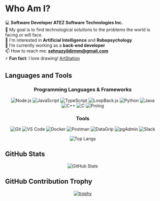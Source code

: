 # Who Am I?

💻 **Software Developer ATEZ Software Technologies Inc.**  
🎯 My goal is to find technological solutions to the problems the world is facing or will face.  
👀 I'm interested in **Artificial Intelligence** and **Robopsychology**  
🌱 I’m currently working as a **back-end developer**  
📫 How to reach me: **sehnazyildirmm@gmail.com**  
⚡ **Fun fact**: I love drawing! [ArtStation](https://www.artstation.com/sehnaz)  

## Languages and Tools

<div align="center">
    
### Programming Languages & Frameworks

![Node.js](https://img.shields.io/badge/-Node.js-339933?style=flat&logo=node.js&logoColor=white)
![JavaScript](https://img.shields.io/badge/-JavaScript-FF9900?style=flat&logo=javascript&logoColor=white)
![TypeScript](https://img.shields.io/badge/-TypeScript-3178C6?style=flat&logo=typescript&logoColor=white)
![LoopBack.js](https://img.shields.io/badge/-LoopBack.js-2F3A3A?style=flat&logo=loopback&logoColor=white)
![Python](https://img.shields.io/badge/-Python-3776AB?style=flat&logo=python&logoColor=white)
![Java](https://img.shields.io/badge/-Java-007396?style=flat&logo=java&logoColor=white)
![C++](https://img.shields.io/badge/-C++-00599C?style=flat&logo=cplusplus&logoColor=white)
![C](https://img.shields.io/badge/-C-A8B9CC?style=flat&logo=c&logoColor=white)
![Prolog](https://img.shields.io/badge/-Prolog-1F1F1F?style=flat&logo=prolog&logoColor=white)


### Tools
![Git](https://img.shields.io/badge/-Git-F05032?style=flat&logo=git&logoColor=white)
![VS Code](https://img.shields.io/badge/-VS%20Code-007ACC?style=flat&logo=visualstudiocode&logoColor=white)
![Docker](https://img.shields.io/badge/-Docker-2496ED?style=flat&logo=docker&logoColor=white)
![Postman](https://img.shields.io/badge/-Postman-FF6C37?style=flat&logo=postman&logoColor=white)
![DataGrip](https://img.shields.io/badge/-DataGrip-000000?style=flat&logo=datagrip&logoColor=white)
![pgAdmin](https://img.shields.io/badge/-pgAdmin-336791?style=flat&logo=pgadmin&logoColor=white)
![Slack](https://img.shields.io/badge/-Slack-4A154B?style=flat&logo=slack&logoColor=white)  

![Top Langs](https://github-readme-stats.vercel.app/api/top-langs/?username=SehnazRefiye&layout=compact)

</div>

## GitHub Stats

<div align="center">
    
![GitHub Stats](https://github-readme-stats.vercel.app/api?username=SehnazRefiye&show_icons=true)

</div>


## GitHub Contribution Trophy

<div align="center">
    
[![trophy](https://github-profile-trophy.vercel.app/?username=SehnazRefiye)](https://github.com/SehnazRefiye)

</div>

